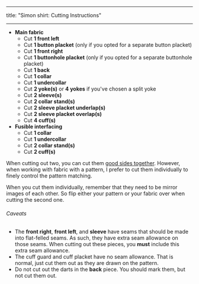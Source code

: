 ***

title: "Simon shirt: Cutting Instructions"

***

- **Main fabric**
  - Cut **1 front left**
  - Cut **1 button placket** (only if you opted for a separate button placket)
  - Cut **1 front right**
  - Cut **1 buttonhole placket** (only if you opted for a separate buttonhole placket)
  - Cut **1 back**
  - Cut **1 collar**
  - Cut **1 undercollar**
  - Cut **2 yoke(s)** or **4 yokes** if you've chosen a split yoke
  - Cut **2 sleeve(s)**
  - Cut **2 collar stand(s)**
  - Cut **2 sleeve placket underlap(s)**
  - Cut **2 sleeve placket overlap(s)**
  - Cut **4 cuff(s)**
- **Fusible interfacing**
  - Cut **1 collar**
  - Cut **1 undercollar**
  - Cut **2 collar stand(s)**
  - Cut **2 cuff(s)**

<Note>

When cutting out two, you can cut them [good sides together](/docs/sewing/good-sides-together).
However, when working with fabric with a pattern, I prefer to cut them individually to finely control the pattern matching.

When you cut them individually, remember that they need to be mirror images of each other. So flip either your pattern or your fabric over when cutting the second one.

</Note>

<Warning>

###### Caveats

- The **front right**, **front left**, and **sleeve** have seams that should be made into flat-felled seams. As such, they have extra seam allowance on those seams. When cutting out these pieces, you **must** include this extra seam allowance.
- The cuff guard and cuff placket have no seam allowance. That is normal, just cut them out as they are drawn on the pattern.
- Do not cut out the darts in the **back** piece. You should mark them, but not cut them out.

</Warning>
